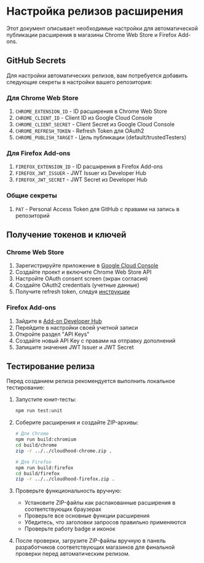 # Настройка релизов расширения

Этот документ описывает необходимые настройки для автоматической публикации расширения в магазины Chrome Web Store и Firefox Add-ons.

## GitHub Secrets

Для настройки автоматических релизов, вам потребуется добавить следующие секреты в настройки вашего репозитория:

### Для Chrome Web Store

1. `CHROME_EXTENSION_ID` - ID расширения в Chrome Web Store
2. `CHROME_CLIENT_ID` - Client ID из Google Cloud Console
3. `CHROME_CLIENT_SECRET` - Client Secret из Google Cloud Console
4. `CHROME_REFRESH_TOKEN` - Refresh Token для OAuth2
5. `CHROME_PUBLISH_TARGET` - Цель публикации (default/trustedTesters)

### Для Firefox Add-ons

1. `FIREFOX_EXTENSION_ID` - ID расширения в Firefox Add-ons
2. `FIREFOX_JWT_ISSUER` - JWT Issuer из Developer Hub
3. `FIREFOX_JWT_SECRET` - JWT Secret из Developer Hub

### Общие секреты

1. `PAT` - Personal Access Token для GitHub с правами на запись в репозиторий

## Получение токенов и ключей

### Chrome Web Store

1. Зарегистрируйте приложение в [Google Cloud Console](https://console.cloud.google.com/)
2. Создайте проект и включите Chrome Web Store API
3. Настройте OAuth consent screen (экран согласия)
4. Создайте OAuth2 credentials (учетные данные)
5. Получите refresh token, следуя [инструкции](https://developer.chrome.com/docs/webstore/using_webstore_api)

### Firefox Add-ons

1. Зайдите в [Add-on Developer Hub](https://addons.mozilla.org/developers/)
2. Перейдите в настройки своей учетной записи
3. Откройте раздел "API Keys"
4. Создайте новый API Key с правами на отправку дополнений
5. Запишите значения JWT Issuer и JWT Secret

## Тестирование релиза

Перед созданием релиза рекомендуется выполнить локальное тестирование:

1. Запустите юнит-тесты:

   ```bash
   npm run test:unit
   ```

2. Соберите расширения и создайте ZIP-архивы:

   ```bash
   # Для Chrome
   npm run build:chromium
   cd build/chrome
   zip -r ../../cloudhood-chrome.zip .

   # Для Firefox
   npm run build:firefox
   cd build/firefox
   zip -r ../../cloudhood-firefox.zip .
   ```

3. Проверьте функциональность вручную:
   - Установите ZIP-файлы как распакованные расширения в соответствующих браузерах
   - Проверьте все основные функции расширения
   - Убедитесь, что заголовки запросов правильно применяются
   - Проверьте работу badge и иконок

4. После проверки, загрузите ZIP-файлы вручную в панель разработчиков соответствующих магазинов для финальной проверки перед автоматическим релизом.
